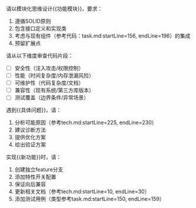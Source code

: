 请以模块化思维设计{{功能模块}}，要求：
1. 遵循SOLID原则
2. 包含接口定义和实现类
3. 考虑与现有组件（参考代码：task.md:startLine=156, endLine=196）的集成
4. 预留扩展点


  请从以下维度审查代码片段：
- [ ] 安全性（注入攻击/权限控制）
- [ ] 性能（时间复杂度/内存泄漏风险）
- [ ] 可维护性（代码复杂度/文档）
- [ ] 兼容性（现有系统/第三方库版本）
- [ ] 测试覆盖（边界条件/异常场景）

遇到{{具体问题}}，请：
1. 分析可能原因（参考tech.md:startLine=225, endLine=230）
2. 建议诊断方法
3. 提供优化方案
4. 给出验证方案

实现{{新功能}}时，请：
1. 创建独立feature分支
2. 添加特性开关配置
3. 保证向后兼容
4. 更新相关文档（参考tech.md:startLine=10, endLine=30）
5. 添加测试用例（类型参考task.md:startLine=150, endLine=159）